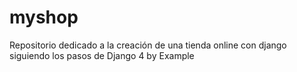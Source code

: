 # myshop
Repositorio dedicado a la creación de una tienda online con django siguiendo los pasos de Django 4 by Example
